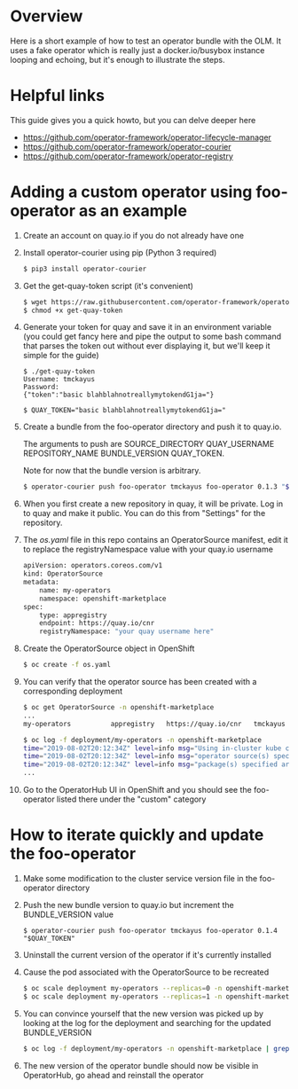 # Overview

Here is a short example of how to test an operator bundle with the OLM.
It uses a fake operator which is really just a docker.io/busybox instance
looping and echoing, but it's enough to illustrate the steps.

# Helpful links

This guide gives you a quick howto, but you can delve deeper here

* https://github.com/operator-framework/operator-lifecycle-manager
* https://github.com/operator-framework/operator-courier
* https://github.com/operator-framework/operator-registry

# Adding a custom operator using foo-operator as an example

1. Create an account on quay.io if you do not already have one

2. Install operator-courier using pip (Python 3 required)

   ```bash
   $ pip3 install operator-courier
   ```

3. Get the get-quay-token script (it's convenient)

   ```bash
   $ wget https://raw.githubusercontent.com/operator-framework/operator-courier/master/scripts/get-quay-token
   $ chmod +x get-quay-token
   ```

4. Generate your token for quay and save it in an environment variable (you could get fancy here and pipe the output to some bash command that parses the token out without ever displaying it, but we'll keep it simple for the guide)

   ```
   $ ./get-quay-token 
   Username: tmckayus
   Password: 
   {"token":"basic blahblahnotreallymytokendG1ja="} 
  
   $ QUAY_TOKEN="basic blahblahnotreallymytokendG1ja="
   ```

5. Create a bundle from the foo-operator directory and push it to quay.io.

   The arguments to push are SOURCE_DIRECTORY QUAY_USERNAME REPOSITORY_NAME BUNDLE_VERSION QUAY_TOKEN.

   Note for now that the bundle version is arbitrary.

   ```bash
   $ operator-courier push foo-operator tmckayus foo-operator 0.1.3 "$QUAY_TOKEN"
   ```

6. When you first create a new repository in quay, it will be private. Log in to quay and make it public. You can do this from "Settings" for the repository.

7. The _os.yaml_ file in this repo contains an OperatorSource manifest, edit it to replace the registryNamespace value with your quay.io username

   ```bash
   apiVersion: operators.coreos.com/v1
   kind: OperatorSource
   metadata:
       name: my-operators
       namespace: openshift-marketplace
   spec:
       type: appregistry
       endpoint: https://quay.io/cnr
       registryNamespace: "your quay username here"
   ```

8. Create the OperatorSource object in OpenShift

   ```bash
   $ oc create -f os.yaml
   ```

9. You can verify that the operator source has been created with a corresponding deployment

   ```bash
   $ oc get OperatorSource -n openshift-marketplace
   ...
   my-operators          appregistry   https://quay.io/cnr   tmckayus   Succeeded   The object has been successfully reconciled   2m

   $ oc log -f deployment/my-operators -n openshift-marketplace
   time="2019-08-02T20:12:34Z" level=info msg="Using in-cluster kube client config" port=50051 type=appregistry
   time="2019-08-02T20:12:34Z" level=info msg="operator source(s) specified are - [https://quay.io/cnr%7Ctmckayus]" port=50051 type=appregistry
   time="2019-08-02T20:12:34Z" level=info msg="package(s) specified are - foo-operator," port=50051 type=appregistry
   ...
   ```

10. Go to the OperatorHub UI in OpenShift and you should see the foo-operator listed there under the "custom" category

# How to iterate quickly and update the foo-operator

1. Make some modification to the cluster service version file in the foo-operator directory

2. Push the new bundle version to quay.io but increment the BUNDLE_VERSION value

   ```
   $ operator-courier push foo-operator tmckayus foo-operator 0.1.4 "$QUAY_TOKEN"
   ```
3. Uninstall the current version of the operator if it's currently installed

4. Cause the pod associated with the OperatorSource to be recreated

   ```bash
   $ oc scale deployment my-operators --replicas=0 -n openshift-marketplace
   $ oc scale deployment my-operators --replicas=1 -n openshift-marketplace
   ``` 

5. You can convince yourself that the new version was picked up by looking at the log for the deployment and searching for the updated BUNDLE_VERSION

   ```bash
   $ oc log -f deployment/my-operators -n openshift-marketplace | grep 0.1.4
   ```

6. The new version of the operator bundle should now be visible in OperatorHub, go ahead and reinstall the operator

